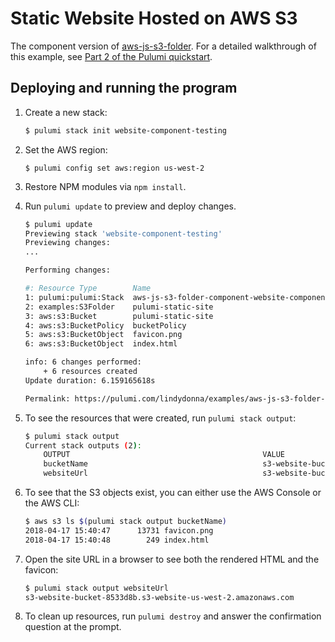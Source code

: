 # Static Website Hosted on AWS S3

The component version of [aws-js-s3-folder](../aws-js-s3-folder). For a detailed walkthrough of this example, see [Part 2 of the Pulumi quickstart](https://docs.pulumi.com/quickstart/part2.html).

## Deploying and running the program

1.  Create a new stack:

    ```bash
    $ pulumi stack init website-component-testing
    ```

1.  Set the AWS region:

    ```
    $ pulumi config set aws:region us-west-2
    ```

1.  Restore NPM modules via `npm install`.

1.  Run `pulumi update` to preview and deploy changes.

    ```bash
    $ pulumi update
    Previewing stack 'website-component-testing'
    Previewing changes:
    ...

    Performing changes:

    #: Resource Type        Name                                                  
    1: pulumi:pulumi:Stack  aws-js-s3-folder-component-website-component-testing  
    2: examples:S3Folder    pulumi-static-site                                    
    3: aws:s3:Bucket        pulumi-static-site                                    
    4: aws:s3:BucketPolicy  bucketPolicy                                          
    5: aws:s3:BucketObject  favicon.png                                           
    6: aws:s3:BucketObject  index.html                                            
    
    info: 6 changes performed:
        + 6 resources created
    Update duration: 6.159165618s

    Permalink: https://pulumi.com/lindydonna/examples/aws-js-s3-folder-component/website-component-testing/updates/1
    ```

1.  To see the resources that were created, run `pulumi stack output`:

    ```bash
    $ pulumi stack output
    Current stack outputs (2):
        OUTPUT                                           VALUE
        bucketName                                       s3-website-bucket-e7c0411
        websiteUrl                                       s3-website-bucket-e7c0411.s3-website-us-west-2.amazonaws.com
    ```

1.  To see that the S3 objects exist, you can either use the AWS Console or the AWS CLI:

    ```bash
    $ aws s3 ls $(pulumi stack output bucketName)
    2018-04-17 15:40:47      13731 favicon.png
    2018-04-17 15:40:48        249 index.html
    ```

1.  Open the site URL in a browser to see both the rendered HTML and the favicon:

    ```bash
    $ pulumi stack output websiteUrl
    s3-website-bucket-8533d8b.s3-website-us-west-2.amazonaws.com
    ```

1.  To clean up resources, run `pulumi destroy` and answer the confirmation question at the prompt.
